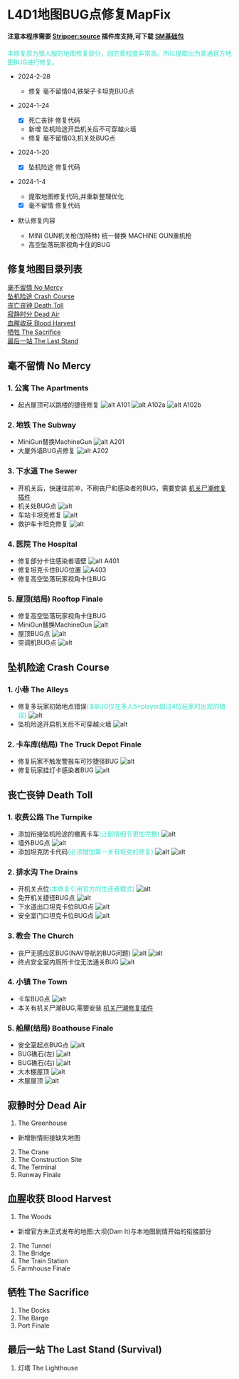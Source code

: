 # L4D1地图BUG点修复MapFix

#### 注意本程序需要 [Stripper:source](http://www.bailopan.net/stripper/) 插件库支持,可下载 [SM基础包](https://github.com/ZBzibing/Left4Dead/tree/main/SM%E5%9F%BA%E7%A1%80%E5%8C%85)

<font color=#30e3ca>
本修复原为猎人服的地图修复部分，因完善程度非常高。所以提取出为普通官方地图BUG进行修复。
</font>

- 2024-2-28
  - 修复 毫不留情04,铁架子卡坦克BUG点
- 2024-1-24
  - [X] 死亡丧钟 修复代码
  - 新增 坠机险途开启机关后不可穿越火墙
  - 修复 毫不留情03,机关处BUG点
- 2024-1-20
  - [X] 坠机险途 修复代码
- 2024-1-4
  - 提取地图修复代码,并重新整理优化
  - [X] 毫不留情 修复代码
- 默认修复内容

  - MINI GUN机关枪(加特林) 统一替换 MACHINE GUN重机枪
  - 高空坠落玩家视角卡住的BUG

## 修复地图目录列表

[毫不留情 No Mercy](#毫不留情-no-mercy)
<br>[坠机险途 Crash Course](#坠机险途-crash-course)
<br>[丧亡丧钟 Death Toll](#丧亡丧钟-death-toll)
<br>[寂静时分 Dead Air](#寂静时分-dead-air)
<br>[血腥收获 Blood Harvest](#血腥收获-blood-harvest)
<br>[牺牲 The Sacrifice](#牺牲-the-sacrifice)
<br>[最后一站 The Last Stand](#最后一站-the-last-stand-survival)

## 毫不留情 No Mercy

### 1. 公寓 The Apartments

- 起点屋顶可以跳楼的捷径修复
  ![alt A101](./img/A101.jpg)
  ![alt A102a](./img/A102a.jpg)
  ![alt A102b](./img/A102b.jpg)

### 2. 地铁 The Subway

- MiniGun替换MachineGun
  ![alt A201](./img/A201.jpg)
- 大厦外墙BUG点修复
  ![alt A202](./img/A202.jpg)

### 3. 下水道 The Sewer

- 开机关后，快速往前冲，不刷丧尸和感染者的BUG，需要安装 [机关尸潮修复插件](https://github.com/ZBzibing/Left4Dead/blob/main/SP%E6%8F%92%E4%BB%B6/%E6%9C%BA%E5%85%B3%E5%B0%B8%E6%BD%AE%E8%A7%A6%E5%8F%91%E4%BF%AE%E5%A4%8D.sp)
- 机关处BUG点
  ![alt](./img/A301.jpg)
- 车站卡坦克修复
  ![alt](./img/A302.jpg)
- 救护车卡坦克修复
  ![alt](./img/A303.jpg)

### 4. 医院 The Hospital

- 修复部分卡住感染者墙壁
  ![alt A401](./img/A402.jpg)
- 修复坦克卡住BUG位置
  ![A403](./img/A403.jpg)
- 修复高空坠落玩家视角卡住BUG

### 5. 屋顶(结局) Rooftop Finale

- 修复高空坠落玩家视角卡住BUG
- MiniGun替换MachineGun
  ![alt](./img/A501.jpg)
- 屋顶BUG点
  ![alt](./img/A502.jpg)
- 空调机BUG点
  ![alt](./img/A503.jpg)

## 坠机险途 Crash Course

### 1. 小巷 The Alleys

- 修复多玩家初始地点错误<font color=#30e3ca>(本BUG仅在多人5+player超过4位玩家时出现的错误)</font>
  ![alt](./img/B101.jpg)
- 坠机险途开启机关后不可穿越火墙
  ![alt](./img/B102.jpg)

### 2. 卡车库(结局) The Truck Depot Finale

- 修复玩家不触发警报车可抄捷径BUG
  ![alt](./img/B201.jpg)
- 修复玩家挂灯卡感染者BUG
  ![alt](./img/B202.jpg)

## 丧亡丧钟 Death Toll

### 1. 收费公路 The Turnpike

- 添加衔接坠机险途的撤离卡车<font color=#30e3ca>(让剧情细节更加完整)</font>
  ![alt](./img/C101.jpg)
- 墙外BUG点
  ![alt](./img/C102.jpg)
- 添加坦克防卡代码<font color=#30e3ca>(必须增加第一关有坦克的修复)</font>
  ![alt](./img/C103.jpg)
  ![alt](./img/C104.jpg)

### 2. 排水沟 The Drains

- 开机关点位<font color=#30e3ca>(本修复引用官方的生还者模式)</font>
  ![alt](./img/C201a.jpg)
- 免开机关捷径BUG点
  ![alt](./img/C201b.jpg)
- 下水道出口坦克卡位BUG点
  ![alt](./img/C202.jpg)
- 安全室门口坦克卡位BUG点
  ![alt](./img/C203.jpg)

### 3. 教会 The Church

- 丧尸无感应区BUG(NAV导航的BUG问题)
  ![alt](./img/C301a.jpg)
  ![alt](./img/C301b.jpg)
- 终点安全室内厕所卡位无法通关BUG
  ![alt](./img/C302.jpg)

### 4. 小镇 The Town

- 卡车BUG点
  ![alt](./img/C401.jpg)
- 本关有机关尸潮BUG,需要安装 [机关尸潮修复插件](https://github.com/ZBzibing/Left4Dead/blob/main/SP%E6%8F%92%E4%BB%B6/%E6%9C%BA%E5%85%B3%E5%B0%B8%E6%BD%AE%E8%A7%A6%E5%8F%91%E4%BF%AE%E5%A4%8D.sp)

### 5. 船屋(结局) Boathouse Finale

- 安全室起点BUG点
  ![alt](./img/C501.jpg)
- BUG礁石(左)
  ![alt](./img/C502a.jpg)
- BUG礁石(右)
  ![alt](./img/C502b.jpg)
- 大木棚屋顶
  ![alt](./img/C502c.jpg)
- 木屋屋顶
  ![alt](./img/C502d.jpg)

## 寂静时分 Dead Air

1. The Greenhouse

- 新增剧情衔接缺失地图

2. The Crane
3. The Construction Site
4. The Terminal
5. Runway Finale

## 血腥收获 Blood Harvest

1. The Woods

- 新增官方未正式发布的地图:大坝(Dam It)与本地图剧情开始的衔接部分

2. The Tunnel
3. The Bridge
4. The Train Station
5. Farmhouse Finale

## 牺牲 The Sacrifice

1. The Docks
2. The Barge
3. Port Finale

## 最后一站 The Last Stand (Survival)

1. 灯塔 The Lighthouse

<!--
1. 温室
2. 起重机
3. 施工现场
4. 终端
5. 跑道结局
血液中的收获
血液中的收获	牺牲
牺牲	最后一站(存活，不要混淆L4D2版本)
最后一站(存活)
1. 树林里
2. 隧道
3. 桥
4. 火车站
5. 农舍的结局	1. 码头
6. 驳船
7. 口结局	灯塔 -->

